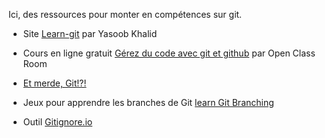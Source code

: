Ici, des ressources pour monter en compétences sur git.

- Site [Learn-git](https://yasoob.github.io/learn-git/) par Yasoob Khalid

- Cours en ligne gratuit [Gérez du code avec git et github](https://openclassrooms.com/fr/courses/7162856-gerez-du-code-avec-git-et-github) par Open Class Room

- [Et merde, Git!?!](https://ohshitgit.com/fr)

- Jeux pour apprendre les branches de Git [learn Git Branching](https://learngitbranching.js.org/?locale=fr_FR)

- Outil [Gitignore.io](https://www.toptal.com/developers/gitignore/)
